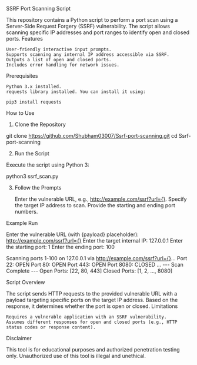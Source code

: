 SSRF Port Scanning Script

This repository contains a Python script to perform a port scan using a Server-Side Request Forgery (SSRF) vulnerability. The script allows scanning specific IP addresses and port ranges to identify open and closed ports.
Features

    User-friendly interactive input prompts.
    Supports scanning any internal IP address accessible via SSRF.
    Outputs a list of open and closed ports.
    Includes error handling for network issues.

Prerequisites

    Python 3.x installed.
    requests library installed. You can install it using:

    pip3 install requests

How to Use
1. Clone the Repository

git clone https://github.com/Shubham03007/Ssrf-port-scanning.git
cd Ssrf-port-scanning

2. Run the Script

Execute the script using Python 3:

python3 ssrf_scan.py

3. Follow the Prompts

    Enter the vulnerable URL, e.g., http://example.com/ssrf?url={}.
    Specify the target IP address to scan.
    Provide the starting and ending port numbers.

Example Run

Enter the vulnerable URL (with {payload} placeholder): http://example.com/ssrf?url={}
Enter the target internal IP: 127.0.0.1
Enter the starting port: 1
Enter the ending port: 100

Scanning ports 1-100 on 127.0.0.1 via http://example.com/ssrf?url={}...
Port 22: OPEN
Port 80: OPEN
Port 443: OPEN
Port 8080: CLOSED
...
--- Scan Complete ---
Open Ports: [22, 80, 443]
Closed Ports: [1, 2, ..., 8080]

Script Overview

The script sends HTTP requests to the provided vulnerable URL with a payload targeting specific ports on the target IP address. Based on the response, it determines whether the port is open or closed.
Limitations

    Requires a vulnerable application with an SSRF vulnerability.
    Assumes different responses for open and closed ports (e.g., HTTP status codes or response content).

Disclaimer

This tool is for educational purposes and authorized penetration testing only. Unauthorized use of this tool is illegal and unethical.
